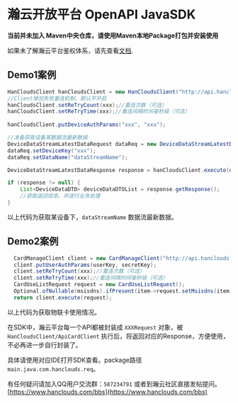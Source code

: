 # 瀚云开放平台 OpenAPI JavaSDK
 
 **当前并未加入 Maven中央仓库，请使用Maven本地Package打包并安装使用**
 
 如果未了解瀚云平台鉴权体系，请先查看[文档](https://www.hanclouds.com/doc/2-authentication/index).
 
## Demo1案例
 
```java
HanCloudsClient hanCloudsClient = new HanCloudsClient("http://api.hanclouds.com/api/v1");
//Client增加失败重连机制，默认不开启
hanCloudsClient.setReTryCount(xxx);//重连次数（可选）
hanCloudsClient.setReTryTime(xxx);//重连间隔时间毫秒级（可选）
        
hanCloudsClient.putDeviceAuthParams("xxx", "xxx");

//准备获取设备某数据流最新数据
DeviceDataStreamLatestDataRequest dataReq = new DeviceDataStreamLatestDataRequest();
dataReq.setDeviceKey("xxx");
dataReq.setDataName("dataStreamName");

DeviceDataStreamLatestDataResponse response = hanCloudsClient.execute(dataReq);

if (response != null) {
    List<DeviceDataDTO> deviceDataDTOList = response.getResponse();
    //获取返回信息，并进行业务处理   
}
```
以上代码为获取某设备下，`dataStreamName` 数据流最新数据。
## Demo2案例
```java
  CardManageClient client = new CardManageClient("http://api.hanclouds.com/api/sim");
  client.putUserAuthParams(userKey, secretKey);
  client.setReTryCount(xxx);//重连次数（可选）
  client.setReTryTime(xxx);//重连间隔时间毫秒级（可选）
  CardUseListRequest request = new CardUseListRequest();
  Optional.ofNullable(msisdns).ifPresent(item->request.setMsisdns(item));//卡号查询
  return client.execute(request);
```
以上代码为获取物联卡使用情况。

在SDK中，瀚云平台每一个API都被封装成 `XXXRequest` 对象，被 `HanCloudsClient/ApiCardClient` 执行后，将返回对应的Response，方便使用，不必再进一步自行封装了。

具体请使用对应IDE打开SDK查看。package路径 `main.java.com.hanclouds.req`。

有任何疑问请加入QQ用户交流群：`587234791` 或者到瀚云社区直接发帖提问。[https://www.hanclouds.com/bbs](https://www.hanclouds.com/bbs)
